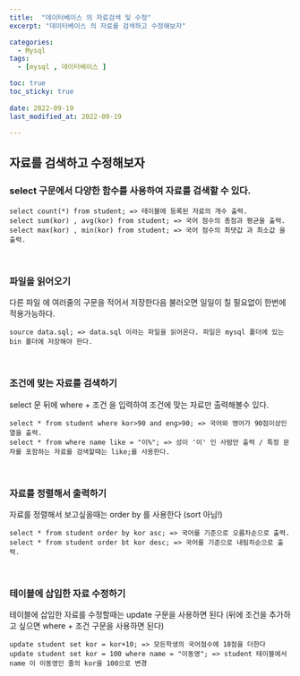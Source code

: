 ```yaml
---
title:  "데이터베이스 의 자료검색 및 수정" 
excerpt: "데이터베이스 의 자료를 검색하고 수정해보자"

categories:
  - Mysql
tags:
  - [mysql , 데이터베이스 ]

toc: true
toc_sticky: true
 
date: 2022-09-19
last_modified_at: 2022-09-19

---
```


## 자료를 검색하고 수정해보자

### select 구문에서 다양한 함수를 사용하여 자료를 검색할 수 있다.
```
select count(*) from student; => 테이블에 등록된 자료의 개수 출력.
select sum(kor) , avg(kor) from student; => 국어 점수의 총점과 평균을 출력.
select max(kor) , min(kor) from student; => 국어 점수의 최댓값 과 최소값 을 출력.
```
<br>

### 파일을 읽어오기
다른 파일 에 여러줄의 구문을 적어서 저장한다음 불러오면 일일이 칠 필요없이 한번에 적용가능하다.
```
source data.sql; => data.sql 이라는 파일을 읽어온다. 파일은 mysql 폴더에 있는 bin 폴더에 저장해야 한다.
```
<br>

### 조건에 맞는 자료를 검색하기
select 문 뒤에 where + 조건 을 입력하여 조건에 맞는 자료만 출력해볼수 있다.
```
select * from student where kor>90 and eng>90; => 국어와 영어가 90점이상인 열을 출력.
select * from where name like = "이%"; => 성이 '이' 인 사람만 출력 / 특정 문자를 포함하는 자료를 검색할때는 like;를 사용한다.
```
<br>

### 자료를 정렬해서 출력하기
자료를 정렬해서 보고싶을때는 order by 를 사용한다 (sort 아님!)
```
select * from student order by kor asc; => 국어를 기준으로 오름차순으로 출력.
select * from student order bt kor desc; => 국어를 기준으로 내림차순으로 출력.
```

<br>

### 테이블에 삽입한 자료 수정하기
테이블에 삽입한 자료를 수정할때는 update 구문을 사용하면 된다
(뒤에 조건을 추가하고 싶으면 where + 조건 구문을 사용하면 된다)
```
update student set kor = kor+10; => 모든학생의 국어점수에 10점을 더한다
update student set kor = 100 where name = "이동영"; => student 테이블에서 name 이 이동영인 줄의 kor을 100으로 변경
```